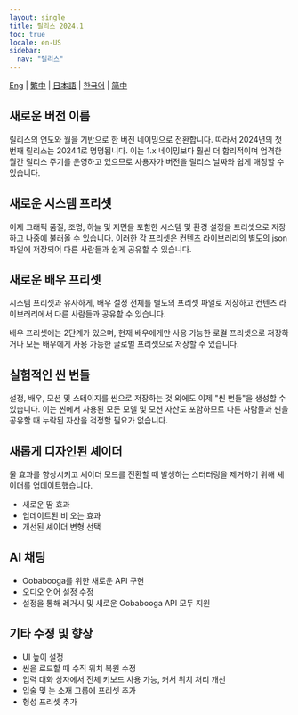 ```yaml
---
layout: single
title: 릴리스 2024.1
toc: true
locale: en-US
sidebar:
  nav: "릴리스"
---
```

[Eng](/dancexr/releases/2024.1) | [繁中](/tw/dancexr/releases/2024.1) | [日本語](/jp/dancexr/releases/2024.1) | [한국어](/kr/dancexr/releases/2024.1) | [简中](/zh/dancexr/releases/2024.1)


## 새로운 버전 이름
릴리스의 연도와 월을 기반으로 한 버전 네이밍으로 전환합니다. 따라서 2024년의 첫 번째 릴리스는 2024.1로 명명됩니다. 이는 1.x 네이밍보다 훨씬 더 합리적이며 엄격한 월간 릴리스 주기를 운영하고 있으므로 사용자가 버전을 릴리스 날짜와 쉽게 매칭할 수 있습니다.

## 새로운 시스템 프리셋
이제 그래픽 품질, 조명, 하늘 및 지면을 포함한 시스템 및 환경 설정을 프리셋으로 저장하고 나중에 불러올 수 있습니다. 이러한 각 프리셋은 컨텐츠 라이브러리의 별도의 json 파일에 저장되어 다른 사람들과 쉽게 공유할 수 있습니다.

## 새로운 배우 프리셋
시스템 프리셋과 유사하게, 배우 설정 전체를 별도의 프리셋 파일로 저장하고 컨텐츠 라이브러리에서 다른 사람들과 공유할 수 있습니다.

배우 프리셋에는 2단계가 있으며, 현재 배우에게만 사용 가능한 로컬 프리셋으로 저장하거나 모든 배우에게 사용 가능한 글로벌 프리셋으로 저장할 수 있습니다.

## 실험적인 씬 번들
설정, 배우, 모션 및 스테이지를 씬으로 저장하는 것 외에도 이제 "씬 번들"을 생성할 수 있습니다. 이는 씬에서 사용된 모든 모델 및 모션 자산도 포함하므로 다른 사람들과 씬을 공유할 때 누락된 자산을 걱정할 필요가 없습니다.

## 새롭게 디자인된 셰이더
물 효과를 향상시키고 셰이더 모드를 전환할 때 발생하는 스터터링을 제거하기 위해 셰이더를 업데이트했습니다.
* 새로운 땀 효과
* 업데이트된 비 오는 효과
* 개선된 셰이더 변형 선택

## AI 채팅
* Oobabooga를 위한 새로운 API 구현
* 오디오 언어 설정 수정
* 설정을 통해 레거시 및 새로운 Oobabooga API 모두 지원

## 기타 수정 및 향상
* UI 높이 설정
* 씬을 로드할 때 수직 위치 복원 수정
* 입력 대화 상자에서 전체 키보드 사용 가능, 커서 위치 처리 개선
* 입술 및 눈 소재 그룹에 프리셋 추가
* 형성 프리셋 추가